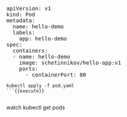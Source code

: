 
<pre class="file" data-filename="./pod.yaml" data-target="replace">
apiVersion: v1
kind: Pod
metadata:
  name: hello-demo
  labels:
    app: hello-demo
spec:
  containers:
  - name: hello-demo
    image: schetinnikov/hello-app:v1
    ports:
      - containerPort: 80
</pre>

```
kubectl apply -f pod.yaml
```{{execute}}


```
watch kubectl get pods
```{{execute}}

